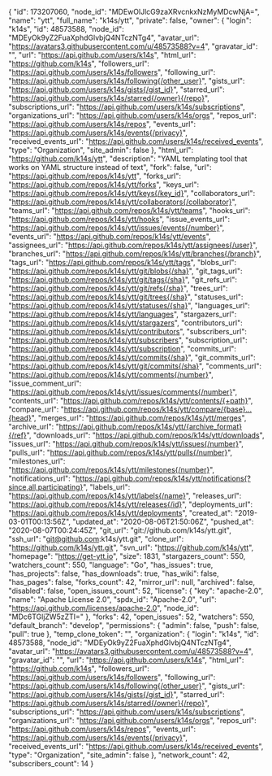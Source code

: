 {
  "id": 173207060,
  "node_id": "MDEwOlJlcG9zaXRvcnkxNzMyMDcwNjA=",
  "name": "ytt",
  "full_name": "k14s/ytt",
  "private": false,
  "owner": {
    "login": "k14s",
    "id": 48573588,
    "node_id": "MDEyOk9yZ2FuaXphdGlvbjQ4NTczNTg4",
    "avatar_url": "https://avatars3.githubusercontent.com/u/48573588?v=4",
    "gravatar_id": "",
    "url": "https://api.github.com/users/k14s",
    "html_url": "https://github.com/k14s",
    "followers_url": "https://api.github.com/users/k14s/followers",
    "following_url": "https://api.github.com/users/k14s/following{/other_user}",
    "gists_url": "https://api.github.com/users/k14s/gists{/gist_id}",
    "starred_url": "https://api.github.com/users/k14s/starred{/owner}{/repo}",
    "subscriptions_url": "https://api.github.com/users/k14s/subscriptions",
    "organizations_url": "https://api.github.com/users/k14s/orgs",
    "repos_url": "https://api.github.com/users/k14s/repos",
    "events_url": "https://api.github.com/users/k14s/events{/privacy}",
    "received_events_url": "https://api.github.com/users/k14s/received_events",
    "type": "Organization",
    "site_admin": false
  },
  "html_url": "https://github.com/k14s/ytt",
  "description": "YAML templating tool that works on YAML structure instead of text",
  "fork": false,
  "url": "https://api.github.com/repos/k14s/ytt",
  "forks_url": "https://api.github.com/repos/k14s/ytt/forks",
  "keys_url": "https://api.github.com/repos/k14s/ytt/keys{/key_id}",
  "collaborators_url": "https://api.github.com/repos/k14s/ytt/collaborators{/collaborator}",
  "teams_url": "https://api.github.com/repos/k14s/ytt/teams",
  "hooks_url": "https://api.github.com/repos/k14s/ytt/hooks",
  "issue_events_url": "https://api.github.com/repos/k14s/ytt/issues/events{/number}",
  "events_url": "https://api.github.com/repos/k14s/ytt/events",
  "assignees_url": "https://api.github.com/repos/k14s/ytt/assignees{/user}",
  "branches_url": "https://api.github.com/repos/k14s/ytt/branches{/branch}",
  "tags_url": "https://api.github.com/repos/k14s/ytt/tags",
  "blobs_url": "https://api.github.com/repos/k14s/ytt/git/blobs{/sha}",
  "git_tags_url": "https://api.github.com/repos/k14s/ytt/git/tags{/sha}",
  "git_refs_url": "https://api.github.com/repos/k14s/ytt/git/refs{/sha}",
  "trees_url": "https://api.github.com/repos/k14s/ytt/git/trees{/sha}",
  "statuses_url": "https://api.github.com/repos/k14s/ytt/statuses/{sha}",
  "languages_url": "https://api.github.com/repos/k14s/ytt/languages",
  "stargazers_url": "https://api.github.com/repos/k14s/ytt/stargazers",
  "contributors_url": "https://api.github.com/repos/k14s/ytt/contributors",
  "subscribers_url": "https://api.github.com/repos/k14s/ytt/subscribers",
  "subscription_url": "https://api.github.com/repos/k14s/ytt/subscription",
  "commits_url": "https://api.github.com/repos/k14s/ytt/commits{/sha}",
  "git_commits_url": "https://api.github.com/repos/k14s/ytt/git/commits{/sha}",
  "comments_url": "https://api.github.com/repos/k14s/ytt/comments{/number}",
  "issue_comment_url": "https://api.github.com/repos/k14s/ytt/issues/comments{/number}",
  "contents_url": "https://api.github.com/repos/k14s/ytt/contents/{+path}",
  "compare_url": "https://api.github.com/repos/k14s/ytt/compare/{base}...{head}",
  "merges_url": "https://api.github.com/repos/k14s/ytt/merges",
  "archive_url": "https://api.github.com/repos/k14s/ytt/{archive_format}{/ref}",
  "downloads_url": "https://api.github.com/repos/k14s/ytt/downloads",
  "issues_url": "https://api.github.com/repos/k14s/ytt/issues{/number}",
  "pulls_url": "https://api.github.com/repos/k14s/ytt/pulls{/number}",
  "milestones_url": "https://api.github.com/repos/k14s/ytt/milestones{/number}",
  "notifications_url": "https://api.github.com/repos/k14s/ytt/notifications{?since,all,participating}",
  "labels_url": "https://api.github.com/repos/k14s/ytt/labels{/name}",
  "releases_url": "https://api.github.com/repos/k14s/ytt/releases{/id}",
  "deployments_url": "https://api.github.com/repos/k14s/ytt/deployments",
  "created_at": "2019-03-01T00:13:56Z",
  "updated_at": "2020-08-06T21:50:06Z",
  "pushed_at": "2020-08-07T00:24:45Z",
  "git_url": "git://github.com/k14s/ytt.git",
  "ssh_url": "git@github.com:k14s/ytt.git",
  "clone_url": "https://github.com/k14s/ytt.git",
  "svn_url": "https://github.com/k14s/ytt",
  "homepage": "https://get-ytt.io",
  "size": 1831,
  "stargazers_count": 550,
  "watchers_count": 550,
  "language": "Go",
  "has_issues": true,
  "has_projects": false,
  "has_downloads": true,
  "has_wiki": false,
  "has_pages": false,
  "forks_count": 42,
  "mirror_url": null,
  "archived": false,
  "disabled": false,
  "open_issues_count": 52,
  "license": {
    "key": "apache-2.0",
    "name": "Apache License 2.0",
    "spdx_id": "Apache-2.0",
    "url": "https://api.github.com/licenses/apache-2.0",
    "node_id": "MDc6TGljZW5zZTI="
  },
  "forks": 42,
  "open_issues": 52,
  "watchers": 550,
  "default_branch": "develop",
  "permissions": {
    "admin": false,
    "push": false,
    "pull": true
  },
  "temp_clone_token": "",
  "organization": {
    "login": "k14s",
    "id": 48573588,
    "node_id": "MDEyOk9yZ2FuaXphdGlvbjQ4NTczNTg4",
    "avatar_url": "https://avatars3.githubusercontent.com/u/48573588?v=4",
    "gravatar_id": "",
    "url": "https://api.github.com/users/k14s",
    "html_url": "https://github.com/k14s",
    "followers_url": "https://api.github.com/users/k14s/followers",
    "following_url": "https://api.github.com/users/k14s/following{/other_user}",
    "gists_url": "https://api.github.com/users/k14s/gists{/gist_id}",
    "starred_url": "https://api.github.com/users/k14s/starred{/owner}{/repo}",
    "subscriptions_url": "https://api.github.com/users/k14s/subscriptions",
    "organizations_url": "https://api.github.com/users/k14s/orgs",
    "repos_url": "https://api.github.com/users/k14s/repos",
    "events_url": "https://api.github.com/users/k14s/events{/privacy}",
    "received_events_url": "https://api.github.com/users/k14s/received_events",
    "type": "Organization",
    "site_admin": false
  },
  "network_count": 42,
  "subscribers_count": 14
}

